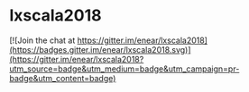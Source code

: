 # lxscala2018

[![Join the chat at https://gitter.im/enear/lxscala2018](https://badges.gitter.im/enear/lxscala2018.svg)](https://gitter.im/enear/lxscala2018?utm_source=badge&utm_medium=badge&utm_campaign=pr-badge&utm_content=badge)